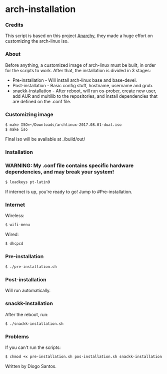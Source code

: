 # arch-installation

### Credits

This script is based on this project [Anarchy](https://github.com/magnunleno/Anarchy), they made a huge effort on customizing the arch-linux iso.

### About

Before anything, a customized image of arch-linux must be built, in order for the scripts to work. After that, the installation is divided in 3 stages:
* Pre-installation - Will install arch-linux base and base-devel.
* Post-installation - Basic config stuff, hostname, username and grub.
* snackk-installation - After reboot, will run os-prober, create new user, add AUR and multilib to the repositories, and install dependencies that are defined on the .conf file.

### Customizing image

```sh
$ make ISO=~/Downloads/archlinux-2017.08.01-dual.iso
$ make iso
```
Final iso will be available at ./build/out/

### Installation
### WARNING: My .conf file contains specific hardware dependencies, and may break your system!

```sh
$ loadkeys pt-latin9
```
If internet is up, you're ready to go! Jump to #Pre-installation.

### Internet
Wireless:
```sh
$ wifi-menu
```

Wired:
```sh
$ dhcpcd
```

 ### Pre-installation
```sh
$ ./pre-installation.sh
```

 ### Post-installation
 Will run automatically.

 ### snackk-installation
 After the reboot, run:
```sh
$ ./snackk-installation.sh
```
 
 ### Problems
 If you can't run the scripts:
```sh
$ chmod +x pre-installation.sh pos-installation.sh snackk-installation.sh
```
  
  Written by Diogo Santos.
